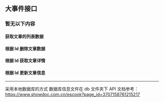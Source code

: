 ## 大事件接口
### 暂无以下内容
#### 获取文章的列表数据
#### 根据 Id 删除文章数据
#### 根据 Id 获取文章详情
#### 根据 Id 更新文章信息
----------------------
采用本地数据库的方式
数据库信息文件在 db 文件夹下
API 文档参考：https://www.showdoc.com.cn/escook?page_id=3707158761215217
